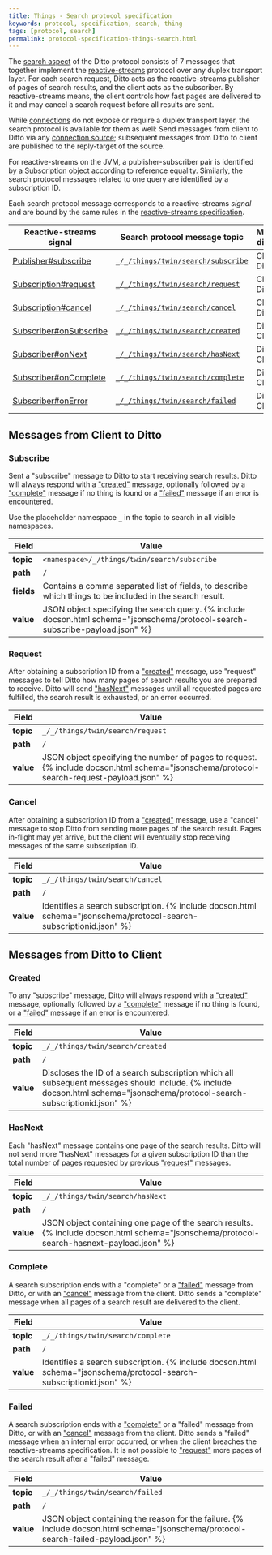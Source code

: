 ```yaml
---
title: Things - Search protocol specification
keywords: protocol, specification, search, thing
tags: [protocol, search]
permalink: protocol-specification-things-search.html
---
```


The [search aspect](basic-search.html) of the Ditto protocol consists of 7 messages that together implement
the [reactive-streams](https://reactive-streams.org) protocol over any duplex transport layer.
For each search request, Ditto acts as the reactive-streams publisher of pages of search results,
and the client acts as the subscriber.
By reactive-streams means, the client controls how fast pages are delivered to it and may cancel
a search request before all results are sent.

While [connections](basic-connections.html) do not expose or require a duplex transport layer,
the search protocol is available for them as well: Send messages from client to Ditto via any
[connection source](basic-connections.html#sources); subsequent messages from Ditto to client are published
to the reply-target of the source.

[ps]: https://docs.oracle.com/en/java/javase/11/docs/api/java.base/java/util/concurrent/Flow.Publisher.html#subscribe(java.util.concurrent.Flow.Subscriber)
[ss]: https://docs.oracle.com/en/java/javase/11/docs/api/java.base/java/util/concurrent/Flow.Subscriber.html#onSubscribe(java.util.concurrent.Flow.Subscription)
[sn]: https://docs.oracle.com/en/java/javase/11/docs/api/java.base/java/util/concurrent/Flow.Subscriber.html#onNext(T)
[sc]: https://docs.oracle.com/en/java/javase/11/docs/api/java.base/java/util/concurrent/Flow.Subscriber.html#onComplete()
[se]: https://docs.oracle.com/en/java/javase/11/docs/api/java.base/java/util/concurrent/Flow.Subscriber.html#onError(java.lang.Throwable)
[nr]: https://docs.oracle.com/en/java/javase/11/docs/api/java.base/java/util/concurrent/Flow.Subscription.html#request(long)
[nc]: https://docs.oracle.com/en/java/javase/11/docs/api/java.base/java/util/concurrent/Flow.Subscription.html#cancel()
[n]: https://docs.oracle.com/en/java/javase/11/docs/api/java.base/java/util/concurrent/Flow.Subscription.html

For reactive-streams on the JVM, a publisher-subscriber pair is identified by a [Subscription][n] object according
to reference equality.
Similarly, the search protocol messages related to one query are identified by a subscription ID.

Each search protocol message corresponds to a reactive-streams _signal_ and are bound
by the same rules in the [reactive-streams specification](https://github.com/reactive-streams/reactive-streams-jvm/blob/v1.0.3/README.md).

| Reactive-streams signal      | Search protocol message topic                     | Message direction |
|------------------------------|---------------------------------------------------|-------------------|
| [Publisher#subscribe][ps]    | [`_/_/things/twin/search/subscribe`](#subscribe)  | Client to Ditto   |
| [Subscription#request][nr]   | [`_/_/things/twin/search/request`](#request)      | Client to Ditto   |
| [Subscription#cancel][nc]    | [`_/_/things/twin/search/cancel`](#cancel)        | Client to Ditto   |
| [Subscriber#onSubscribe][ss] | [`_/_/things/twin/search/created`](#created)      | Ditto to Client   |
| [Subscriber#onNext][sn]      | [`_/_/things/twin/search/hasNext`](#hasnext)      | Ditto to Client   |
| [Subscriber#onComplete][sc]  | [`_/_/things/twin/search/complete`](#complete)    | Ditto to Client   |
| [Subscriber#onError][se]     | [`_/_/things/twin/search/failed`](#failed)        | Ditto to Client   |

## Messages from Client to Ditto

### Subscribe

Sent a "subscribe" message to Ditto to start receiving search results.
Ditto will always respond with a ["created"](#created) message, optionally followed by
a ["complete"](#complete) message if no thing is found or a ["failed"](#failed) message
if an error is encountered.

Use the placeholder namespace `_` in the topic to search in all visible namespaces.

| Field      | Value                   |
|------------|-------------------------|
| **topic**  | `<namespace>/_/things/twin/search/subscribe`     |
| **path**   | `/`     |
| **fields** | Contains a comma separated list of fields, to describe which things to be included in the search result. |
| **value**  | JSON object specifying the search query. {% include docson.html schema="jsonschema/protocol-search-subscribe-payload.json" %} |

### Request

After obtaining a subscription ID from a ["created"](#created) message,
use "request" messages to tell Ditto how many pages of search results you are prepared to receive.
Ditto will send ["hasNext"](#hasnext) messages until all requested pages are fulfilled,
the search result is exhausted, or an error occurred.

| Field      | Value                   |
|------------|-------------------------|
| **topic**  | `_/_/things/twin/search/request`     |
| **path**   | `/`     |
| **value**  | JSON object specifying the number of pages to request. {% include docson.html schema="jsonschema/protocol-search-request-payload.json" %} |

### Cancel

After obtaining a subscription ID from a ["created"](#created) message,
use a "cancel" message to stop Ditto from sending more pages of the search result.
Pages in-flight may yet arrive, but the client will eventually stop receiving
messages of the same subscription ID.

| Field      | Value                   |
|------------|-------------------------|
| **topic**  | `_/_/things/twin/search/cancel`     |
| **path**   | `/`     |
| **value**  | Identifies a search subscription. {% include docson.html schema="jsonschema/protocol-search-subscriptionid.json" %} |

## Messages from Ditto to Client

### Created

To any "subscribe" message, Ditto will always respond with a ["created"](#created) message,
optionally followed by a ["complete"](#complete) message if no thing is found, or a ["failed"](#failed) message
if an error is encountered.

| Field      | Value                   |
|------------|-------------------------|
| **topic**  | `_/_/things/twin/search/created`     |
| **path**   | `/`     |
| **value**  | Discloses the ID of a search subscription which all subsequent messages should include. {% include docson.html schema="jsonschema/protocol-search-subscriptionid.json" %} |

### HasNext

Each "hasNext" message contains one page of the search results.
Ditto will not send more "hasNext" messages for a given subscription ID than the total number of pages requested by
previous ["request"](#request) messages.

| Field      | Value                   |
|------------|-------------------------|
| **topic**  | `_/_/things/twin/search/hasNext`     |
| **path**   | `/`     |
| **value**  | JSON object containing one page of the search results. {% include docson.html schema="jsonschema/protocol-search-hasnext-payload.json" %} |

### Complete

A search subscription ends with a "complete" or a ["failed"](#failed) message from Ditto,
or with an ["cancel"](#cancel) message from the client.
Ditto sends a "complete" message when all pages of a search result are delivered to the client.

| Field      | Value                   |
|------------|-------------------------|
| **topic**  | `_/_/things/twin/search/complete`     |
| **path**   | `/`     |
| **value**  | Identifies a search subscription. {% include docson.html schema="jsonschema/protocol-search-subscriptionid.json" %} |

### Failed

A search subscription ends with a ["complete"](#complete) or a "failed" message from Ditto,
or with an ["cancel"](#cancel) message from the client.
Ditto sends a "failed" message when an internal error occurred,
or when the client breaches the reactive-streams specification.
It is not possible to ["request"](#request) more pages of the search result after a "failed" message.

| Field      | Value                   |
|------------|-------------------------|
| **topic**  | `_/_/things/twin/search/failed`     |
| **path**   | `/`     |
| **value**  | JSON object containing the reason for the failure. {% include docson.html schema="jsonschema/protocol-search-failed-payload.json" %} |
